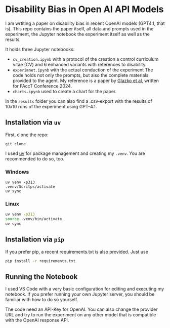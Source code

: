 # Disability Bias in Open AI API Models

I am wrtiting a paper on disability bias in recent OpenAI models (GPT4.1, that is). This repo contains the paper itself, all data and prompts used in the experiment, the Jupyter notebook the experiment itself as well as the results.

It holds three Jupyter notebooks:   
* `cv_creation.ipynb` with a protocol of the creation a control curriculum vitae (CV) and 6 enhanced variants with references to disability.
* `experimnet.ipynb` with the actual conduction of the experiment 
The code holds not only the prompts, but also the complete materials provided to the agent. My reference is a paper by [Glazko et al](https://dl.acm.org/doi/10.1145/3630106.3658933), written for FAccT Conference 2024.
* `charts.ipynb` used to create a chart for the paper.

In the `results` folder you can also find a .csv-export with the results of 10x10 runs of the experiment using GPT-4.1. 

## Installation via `uv`

First, clone the repo:

```
git clone
```

I used [uv](https://docs.astral.sh/uv/) for package management and creating my `.venv`. You are recommended to do so, too.

### Windows

```pwsh note="on Windows"
uv venv -p313
.venv/Scritps/activate
uv sync
```

### Linux

```bash
uv venv -p313
source .venv/bin/activate
uv sync
```

## Installation via `pip`

If you prefer pip, a recent requirements.txt is also provided. Just use

```bash
pip install -r requirements.txt
```

## Running the Notebook

I used VS Code with a very basic configuration for editing and executing my notebook. If you prefer running your own Jupyter server, you should be familiar with how to do so yourself.

The code need an API-Key for OpenAI. You can also change the provider URL and try to run the experiment on any other model that is compatible with the OpenAI response API.

